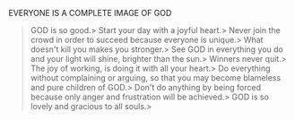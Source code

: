 EVERYONE IS A COMPLETE IMAGE OF GOD
> GOD is so good.>
> Start your day with a joyful heart.>
> Never join the crowd in order to succeed because everyone is unique.>
> What doesn't kill you makes you stronger.>
> See GOD in everything you do and your light will shine, brighter than the sun.>
> Winners never quit.>
> The joy of working, is doing it with all your heart.>
> Do everything without complaining or arguing, so that you may become blameless and pure children of GOD.>
> Don't do anything by being forced because only anger and frustration will be achieved.>
> GOD is so lovely and gracious to all souls.>
